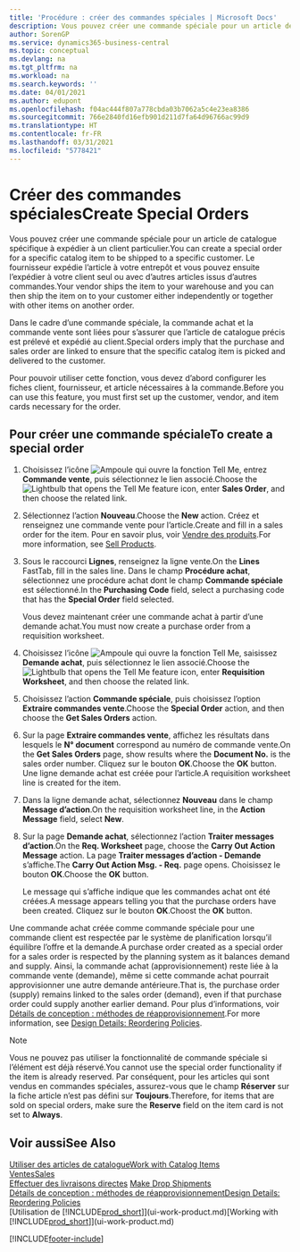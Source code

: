 ```yaml
---
title: 'Procédure : créer des commandes spéciales | Microsoft Docs'
description: Vous pouvez créer une commande spéciale pour un article de catalogue spécifique à expédier à un client particulier. Le fournisseur expédie l’article à votre entrepôt et vous pouvez ensuite l’expédier à votre client seul ou avec d’autres articles issus d’autres commandes.
author: SorenGP
ms.service: dynamics365-business-central
ms.topic: conceptual
ms.devlang: na
ms.tgt_pltfrm: na
ms.workload: na
ms.search.keywords: ''
ms.date: 04/01/2021
ms.author: edupont
ms.openlocfilehash: f04ac444f807a778cbda03b7062a5c4e23ea8386
ms.sourcegitcommit: 766e2840fd16efb901d211d7fa64d96766ac99d9
ms.translationtype: HT
ms.contentlocale: fr-FR
ms.lasthandoff: 03/31/2021
ms.locfileid: "5778421"
---
```

# <a name="create-special-orders"></a><span data-ttu-id="84955-104">Créer des commandes spéciales</span><span class="sxs-lookup"><span data-stu-id="84955-104">Create Special Orders</span></span>
<span data-ttu-id="84955-105">Vous pouvez créer une commande spéciale pour un article de catalogue spécifique à expédier à un client particulier.</span><span class="sxs-lookup"><span data-stu-id="84955-105">You can create a special order for a specific catalog item to be shipped to a specific customer.</span></span> <span data-ttu-id="84955-106">Le fournisseur expédie l’article à votre entrepôt et vous pouvez ensuite l’expédier à votre client seul ou avec d’autres articles issus d’autres commandes.</span><span class="sxs-lookup"><span data-stu-id="84955-106">Your vendor ships the item to your warehouse and you can then ship the item on to your customer either independently or together with other items on another order.</span></span>  

<span data-ttu-id="84955-107">Dans le cadre d’une commande spéciale, la commande achat et la commande vente sont liées pour s’assurer que l’article de catalogue précis est prélevé et expédié au client.</span><span class="sxs-lookup"><span data-stu-id="84955-107">Special orders imply that the purchase and sales order are linked to ensure that the specific catalog item is picked and delivered to the customer.</span></span>  

<span data-ttu-id="84955-108">Pour pouvoir utiliser cette fonction, vous devez d’abord configurer les fiches client, fournisseur, et article nécessaires à la commande.</span><span class="sxs-lookup"><span data-stu-id="84955-108">Before you can use this feature, you must first set up the customer, vendor, and item cards necessary for the order.</span></span>  

## <a name="to-create-a-special-order"></a><span data-ttu-id="84955-109">Pour créer une commande spéciale</span><span class="sxs-lookup"><span data-stu-id="84955-109">To create a special order</span></span>  
1.  <span data-ttu-id="84955-110">Choisissez l’icône ![Ampoule qui ouvre la fonction Tell Me](media/ui-search/search_small.png "Dites-moi ce que vous voulez faire"), entrez **Commande vente**, puis sélectionnez le lien associé.</span><span class="sxs-lookup"><span data-stu-id="84955-110">Choose the ![Lightbulb that opens the Tell Me feature](media/ui-search/search_small.png "Tell me what you want to do") icon, enter **Sales Order**, and then choose the related link.</span></span>  
2. <span data-ttu-id="84955-111">Sélectionnez l’action **Nouveau**.</span><span class="sxs-lookup"><span data-stu-id="84955-111">Choose the **New** action.</span></span> <span data-ttu-id="84955-112">Créez et renseignez une commande vente pour l’article.</span><span class="sxs-lookup"><span data-stu-id="84955-112">Create and fill in a  sales order for the item.</span></span> <span data-ttu-id="84955-113">Pour en savoir plus, voir [Vendre des produits](sales-how-sell-products.md).</span><span class="sxs-lookup"><span data-stu-id="84955-113">For more information, see [Sell Products](sales-how-sell-products.md).</span></span>
3.  <span data-ttu-id="84955-114">Sous le raccourci **Lignes**, renseignez la ligne vente.</span><span class="sxs-lookup"><span data-stu-id="84955-114">On the **Lines** FastTab, fill in the sales line.</span></span> <span data-ttu-id="84955-115">Dans le champ **Procédure achat**, sélectionnez une procédure achat dont le champ **Commande spéciale** est sélectionné.</span><span class="sxs-lookup"><span data-stu-id="84955-115">In the **Purchasing Code** field, select a purchasing code that has the **Special Order** field selected.</span></span>

    <span data-ttu-id="84955-116">Vous devez maintenant créer une commande achat à partir d’une demande achat.</span><span class="sxs-lookup"><span data-stu-id="84955-116">You must now create a purchase order from a requisition worksheet.</span></span>  
4. <span data-ttu-id="84955-117">Choisissez l’icône ![Ampoule qui ouvre la fonction Tell Me](media/ui-search/search_small.png "Dites-moi ce que vous voulez faire"), saisissez **Demande achat**, puis sélectionnez le lien associé.</span><span class="sxs-lookup"><span data-stu-id="84955-117">Choose the ![Lightbulb that opens the Tell Me feature](media/ui-search/search_small.png "Tell me what you want to do") icon, enter **Requisition Worksheet**, and then choose the related link.</span></span>  
5. <span data-ttu-id="84955-118">Choisissez l’action **Commande spéciale**, puis choisissez l’option **Extraire commandes vente**.</span><span class="sxs-lookup"><span data-stu-id="84955-118">Choose the **Special Order** action, and then choose the **Get Sales Orders** action.</span></span>  
6.  <span data-ttu-id="84955-119">Sur la page **Extraire commandes vente**, affichez les résultats dans lesquels le **N° document** correspond au numéro de commande vente.</span><span class="sxs-lookup"><span data-stu-id="84955-119">On the **Get Sales Orders** page, show results where the **Document No.** is the sales order number.</span></span> <span data-ttu-id="84955-120">Cliquez sur le bouton **OK**.</span><span class="sxs-lookup"><span data-stu-id="84955-120">Choose the **OK** button.</span></span> <span data-ttu-id="84955-121">Une ligne demande achat est créée pour l’article.</span><span class="sxs-lookup"><span data-stu-id="84955-121">A requisition worksheet line is created for the item.</span></span>  
7.  <span data-ttu-id="84955-122">Dans la ligne demande achat, sélectionnez **Nouveau** dans le champ **Message d’action**.</span><span class="sxs-lookup"><span data-stu-id="84955-122">On the requisition worksheet line, in the **Action Message** field, select **New**.</span></span>  
8.  <span data-ttu-id="84955-123">Sur la page **Demande achat**, sélectionnez l’action **Traiter messages d’action**.</span><span class="sxs-lookup"><span data-stu-id="84955-123">On the **Req. Worksheet** page, choose the **Carry Out Action Message** action.</span></span> <span data-ttu-id="84955-124">La page **Traiter messages d’action - Demande** s’affiche.</span><span class="sxs-lookup"><span data-stu-id="84955-124">The **Carry Out Action Msg. - Req.** page opens.</span></span> <span data-ttu-id="84955-125">Choisissez le bouton **OK**.</span><span class="sxs-lookup"><span data-stu-id="84955-125">Choose the **OK** button.</span></span>  

    <span data-ttu-id="84955-126">Le message qui s’affiche indique que les commandes achat ont été créées.</span><span class="sxs-lookup"><span data-stu-id="84955-126">A message appears telling you that the purchase orders have been created.</span></span> <span data-ttu-id="84955-127">Cliquez sur le bouton **OK**.</span><span class="sxs-lookup"><span data-stu-id="84955-127">Choost the **OK** button.</span></span>  

<span data-ttu-id="84955-128">Une commande achat créée comme commande spéciale pour une commande client est respectée par le système de planification lorsqu’il équilibre l’offre et la demande.</span><span class="sxs-lookup"><span data-stu-id="84955-128">A purchase order created as a special order for a sales order is respected by the planning system as it balances demand and supply.</span></span> <span data-ttu-id="84955-129">Ainsi, la commande achat (approvisionnement) reste liée à la commande vente (demande), même si cette commande achat pourrait approvisionner une autre demande antérieure.</span><span class="sxs-lookup"><span data-stu-id="84955-129">That is, the purchase order (supply) remains linked to the sales order (demand), even if that purchase order could supply another earlier demand.</span></span> <span data-ttu-id="84955-130">Pour plus d’informations, voir [Détails de conception : méthodes de réapprovisionnement](design-details-reservation-order-tracking-and-action-messaging.md).</span><span class="sxs-lookup"><span data-stu-id="84955-130">For more information, see [Design Details: Reordering Policies](design-details-reservation-order-tracking-and-action-messaging.md).</span></span>  

> [!NOTE]  
>  <span data-ttu-id="84955-131">Vous ne pouvez pas utiliser la fonctionnalité de commande spéciale si l’élément est déjà réservé.</span><span class="sxs-lookup"><span data-stu-id="84955-131">You cannot use the special order functionality if the item is already reserved.</span></span> <span data-ttu-id="84955-132">Par conséquent, pour les articles qui sont vendus en commandes spéciales, assurez\-vous que le champ **Réserver** sur la fiche article n’est pas défini sur **Toujours**.</span><span class="sxs-lookup"><span data-stu-id="84955-132">Therefore, for items that are sold on special orders, make sure the **Reserve** field on the item card is not set to **Always**.</span></span>  

## <a name="see-also"></a><span data-ttu-id="84955-133">Voir aussi</span><span class="sxs-lookup"><span data-stu-id="84955-133">See Also</span></span>  
[<span data-ttu-id="84955-134">Utiliser des articles de catalogue</span><span class="sxs-lookup"><span data-stu-id="84955-134">Work with Catalog Items</span></span>](inventory-how-work-nonstock-items.md)  
[<span data-ttu-id="84955-135">Ventes</span><span class="sxs-lookup"><span data-stu-id="84955-135">Sales</span></span>](sales-manage-sales.md)  
<span data-ttu-id="84955-136">[Effectuer des livraisons directes](sales-how-drop-shipment.md) </span><span class="sxs-lookup"><span data-stu-id="84955-136">[Make Drop Shipments](sales-how-drop-shipment.md) </span></span>  
[<span data-ttu-id="84955-137">Détails de conception : méthodes de réapprovisionnement</span><span class="sxs-lookup"><span data-stu-id="84955-137">Design Details: Reordering Policies</span></span>](design-details-reservation-order-tracking-and-action-messaging.md)  
<span data-ttu-id="84955-138">[Utilisation de [!INCLUDE[prod_short](includes/prod_short.md)]](ui-work-product.md)</span><span class="sxs-lookup"><span data-stu-id="84955-138">[Working with [!INCLUDE[prod_short](includes/prod_short.md)]](ui-work-product.md)</span></span>


[!INCLUDE[footer-include](includes/footer-banner.md)]